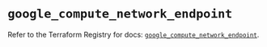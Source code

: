 # `google_compute_network_endpoint`

Refer to the Terraform Registry for docs: [`google_compute_network_endpoint`](https://registry.terraform.io/providers/hashicorp/google/6.40.0/docs/resources/compute_network_endpoint).
